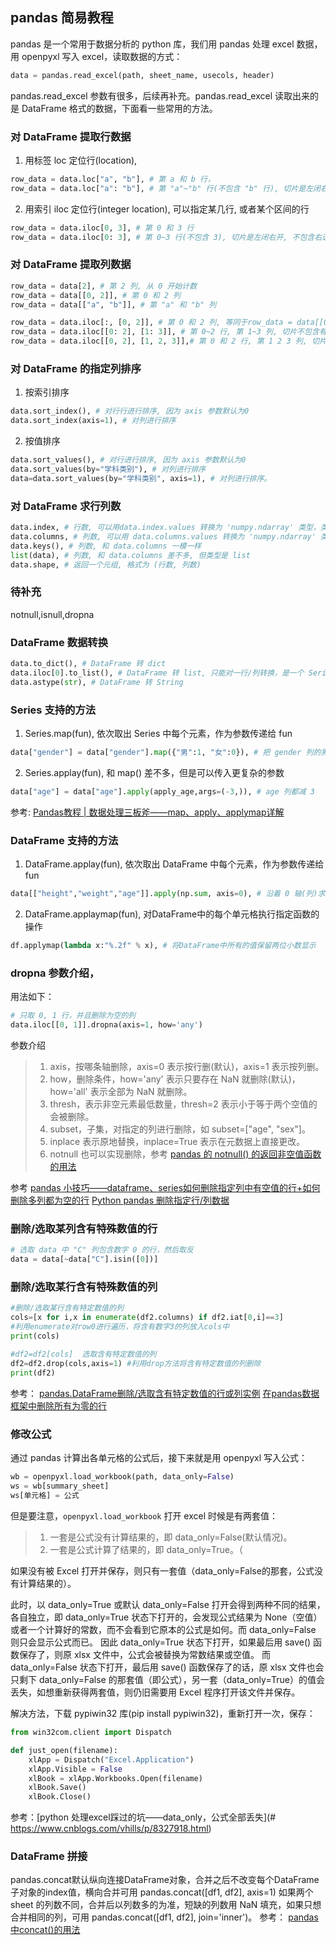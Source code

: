 
## pandas 简易教程
pandas 是一个常用于数据分析的 python 库，我们用 pandas 处理 excel 数据，用 openpyxl 写入 excel，读取数据的方式：
```python
data = pandas.read_excel(path, sheet_name, usecols, header)
```

pandas.read_excel 参数有很多，后续再补充。pandas.read_excel 读取出来的是 DataFrame 格式的数据，下面看一些常用的方法。

### 对 DataFrame 提取行数据
1. 用标签 loc 定位行(location), 
```python
row_data = data.loc["a", "b"], # 第 a 和 b 行，
row_data = data.loc["a": "b"], # 第 "a"~"b" 行(不包含 "b" 行), 切片是左闭右开, 不包含右边界。
```

2. 用索引 iloc 定位行(integer location), 可以指定某几行, 或者某个区间的行
```python
row_data = data.iloc[0, 3], # 第 0 和 3 行
row_data = data.iloc[0: 3], # 第 0~3 行(不包含 3), 切片是左闭右开, 不包含右边界。
```


### 对 DataFrame 提取列数据
```python
row_data = data[2], # 第 2 列, 从 0 开始计数
row_data = data[[0, 2]], # 第 0 和 2 列
row_data = data[["a", "b"]], # 第 "a" 和 "b" 列

row_data = data.iloc[:, [0, 2]], # 第 0 和 2 列, 等同于row_data = data[[0, 2]], 第一个参数:代表所有行
row_data = data.iloc[[0: 2], [1: 3]], # 第 0~2 行, 第 1~3 列, 切片不包含有边界。
row_data = data.iloc[[0, 2], [1, 2, 3]],# 第 0 和 2 行, 第 1 2 3 列, 切片代表第 0~2 行(不包含 2)。
```


### 对 DataFrame 的指定列排序
1. 按索引排序
```python
data.sort_index(), # 对行行进行排序, 因为 axis 参数默认为0
data.sort_index(axis=1), # 对列进行排序
```


2. 按值排序
```python
data.sort_values(), # 对行进行排序, 因为 axis 参数默认为0
data.sort_values(by="学科类别"), # 对列进行排序
data=data.sort_values(by="学科类别", axis=1), # 对列进行排序。
```


### 对 DataFrame 求行列数
```python
data.index, # 行数, 可以用data.index.values 转换为 'numpy.ndarray' 类型，类似 list
data.columns, # 列数, 可以用 data.columns.values 转换为 'numpy.ndarray' 类型，类似 list
data.keys(), # 列数, 和 data.columns 一模一样
list(data), # 列数, 和 data.columns 差不多, 但类型是 list
data.shape, # 返回一个元组, 格式为 (行数, 列数)
```


### 待补充
notnull,isnull,dropna


### DataFrame 数据转换
```python
data.to_dict(), # DataFrame 转 dict 
data.iloc[0].to_list(), # DataFrame 转 list, 只能对一行/列转换，是一个 Series 类型
data.astype(str), # DataFrame 转 String 
```



### Series 支持的方法
1. Series.map(fun), 依次取出 Series 中每个元素，作为参数传递给 fun
```python
data["gender"] = data["gender"].map({"男":1, "女":0}), # 把 gender 列的男替换为1，女替换为0，
```

2. Series.applay(fun), 和 map() 差不多，但是可以传入更复杂的参数
```python
data["age"] = data["age"].apply(apply_age,args=(-3,)), # age 列都减 3
```


参考: [Pandas教程 | 数据处理三板斧——map、apply、applymap详解](https://zhuanlan.zhihu.com/p/100064394)

### DataFrame 支持的方法
1. DataFrame.applay(fun), 依次取出 DataFrame 中每个元素，作为参数传递给 fun
```python
data[["height","weight","age"]].apply(np.sum, axis=0), # 沿着 0 轴(列)求和
```

2. DataFrame.applaymap(fun), 对DataFrame中的每个单元格执行指定函数的操作
```python
df.applymap(lambda x:"%.2f" % x), # 将DataFrame中所有的值保留两位小数显示
```



### dropna 参数介绍，
用法如下：
```python
# 只取 0, 1 行，并且删除为空的列
data.iloc[[0, 1]].dropna(axis=1, how='any')
```

参数介绍
> 1. axis，按哪条轴删除，axis=0 表示按行删(默认)，axis=1 表示按列删。
> 2. how，删除条件，how='any' 表示只要存在 NaN 就删除(默认)，how='all' 表示全部为 NaN 就删除。
> 3. thresh，表示非空元素最低数量，thresh=2 表示小于等于两个空值的会被删除。
> 4. subset，子集，对指定的列进行删除，如 subset=["age", "sex"]。
> 5. inplace 表示原地替换，inplace=True 表示在元数据上直接更改。
> 6. notnull 也可以实现删除，参考 [pandas 的 notnull() 的返回非空值函数的用法](https://www.cnblogs.com/cgmcoding/p/13498229.html)


参考
[pandas 小技巧——dataframe、series如何删除指定列中有空值的行+如何删除多列都为空的行](https://blog.csdn.net/lanyuelvyun/article/details/111992087)
[Python pandas 删除指定行/列数据](https://blog.csdn.net/p1306252/article/details/114890550)

### 删除/选取某列含有特殊数值的行

```python
# 选取 data 中 "C" 列包含数字 0 的行，然后取反
data = data[~data["C"].isin([0])]
```

### 删除/选取某行含有特殊数值的列

```python
#删除/选取某行含有特定数值的列
cols=[x for i,x in enumerate(df2.columns) if df2.iat[0,i]==3]
#利用enumerate对row0进行遍历，将含有数字3的列放入cols中
print(cols)
  
#df2=df2[cols]  选取含有特定数值的列
df2=df2.drop(cols,axis=1) #利用drop方法将含有特定数值的列删除
print(df2)
```

参考：
[pandas.DataFrame删除/选取含有特定数值的行或列实例](https://www.jb51.net/article/150302.htm)
[在pandas数据框架中删除所有为零的行](https://www.cnpython.com/qa/26220)


### 修改公式

通过 pandas 计算出各单元格的公式后，接下来就是用 openpyxl 写入公式：
```python
wb = openpyxl.load_workbook(path, data_only=False)
ws = wb[summary_sheet]
ws[单元格] = 公式
```


但是要注意，`openpyxl.load_workbook` 打开 excel 时候是有两套值：
> 1. 一套是公式没有计算结果的，即 data_only=False(默认情况)。
> 2. 一套是公式计算了结果的，即 data_only=True。（

如果没有被 Excel 打开并保存，则只有一套值（data_only=False的那套，公式没有计算结果的）。

此时，以 data_only=True 或默认 data_only=False 打开会得到两种不同的结果，各自独立，即 data_only=True 状态下打开的，会发现公式结果为 None（空值）或者一个计算好的常数，而不会看到它原本的公式是如何。而 data_only=False 则只会显示公式而已。
因此 data_only=True 状态下打开，如果最后用 save() 函数保存了，则原 xlsx 文件中，公式会被替换为常数结果或空值。
而 data_only=False 状态下打开，最后用 save() 函数保存了的话，原 xlsx 文件也会只剩下 data_only=False 的那套值（即公式），另一套（data_only=True）的值会丢失，如想重新获得两套值，则仍旧需要用 Excel 程序打开该文件并保存。

解决方法，下载 pypiwin32 库(pip install pypiwin32)，重新打开一次，保存：
```python
from win32com.client import Dispatch

def just_open(filename):
    xlApp = Dispatch("Excel.Application")
    xlApp.Visible = False
    xlBook = xlApp.Workbooks.Open(filename)
    xlBook.Save()
    xlBook.Close()
```


参考：[python 处理excel踩过的坑——data_only，公式全部丢失](# https://www.cnblogs.com/vhills/p/8327918.html)


### DataFrame 拼接
pandas.concat默认纵向连接DataFrame对象，合并之后不改变每个DataFrame子对象的index值，横向合并可用 pandas.concat([df1, df2], axis=1)
如果两个 sheet 的列数不同，合并后以列数多的为准，短缺的列数用 NaN 填充，如果只想合并相同的列，可用 pandas.concat([df1, df2], join='inner')。
参考： [pandas中concat()的用法](https://zhuanlan.zhihu.com/p/69224745)